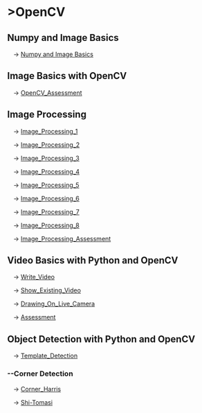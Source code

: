 # >OpenCV
<h2>Numpy and Image Basics</h2>
<p>&emsp;-> <a href="https://github.com/walterbishop67/OpenCv_Ex_U/tree/main/Section_1">Numpy and Image Basics</a></p>
<h2>Image Basics with OpenCV</h2>
<p>&emsp;-> <a href="https://github.com/walterbishop67/OpenCv_Ex_U/blob/main/Section_2/OpenCV_Assessment.ipynb">OpenCV_Assessment</a></p>
<h2>Image Processing</h2>
  <p>&emsp;-> <a href="https://github.com/walterbishop67/OpenCv_Ex_U/blob/main/Section_3/Image_processing_1.ipynb">Image_Processing_1</a></p>
  <p>&emsp;-> <a href="https://github.com/walterbishop67/OpenCv_Ex_U/blob/main/Section_3/Image_processing_2.ipynb">Image_Processing_2</a></p>
  <p>&emsp;-> <a href="https://github.com/walterbishop67/OpenCv_Ex_U/blob/main/Section_3/Image_processing_3.ipynb">Image_Processing_3</a></p>
  <p>&emsp;-> <a href="https://github.com/walterbishop67/OpenCv_Ex_U/blob/main/Section_3/Image_processing_4.ipynb">Image_Processing_4</a></p>
  <p>&emsp;-> <a href="https://github.com/walterbishop67/OpenCv_Ex_U/blob/main/Section_3/Image_processing_5.ipynb">Image_Processing_5</a></p>
  <p>&emsp;-> <a href="https://github.com/walterbishop67/OpenCv_Ex_U/blob/main/Section_3/Image_processing_6.ipynb">Image_Processing_6</a></p>
  <p>&emsp;-> <a href="https://github.com/walterbishop67/OpenCv_Ex_U/blob/main/Section_3/Image_processing_7.ipynb">Image_Processing_7</a></p>
  <p>&emsp;-> <a href="https://github.com/walterbishop67/OpenCv_Ex_U/blob/main/Section_3/Image_processing_8.ipynb">Image_Processing_8</a></p>
  <p>&emsp;-> <a href="https://github.com/walterbishop67/OpenCv_Ex_U/blob/main/Section_3/image_processing_assesment.ipynb">Image_Processing_Assessment</a></p>
<h2>Video Basics with Python and OpenCV</h2>
   <p>&emsp;-> <a href="https://github.com/walterbishop67/OpenCv_Ex_U/blob/main/Section_4/WriteVideo/WriteVideo.py">Write_Video</a></p>
  <p>&emsp;-> <a href="https://github.com/walterbishop67/OpenCv_Ex_U/blob/main/Section_4/ShowExistingVideo/ShowiExistingVideo.py">Show_Existing_Video</a></p>
  <p>&emsp;-> <a href="https://github.com/walterbishop67/OpenCv_Ex_U/blob/main/Section_4/DrawingOnLiveCamera/DrawingOnLiveCamera.py">Drawing_On_Live_Camera</a></p>
  <p>&emsp;-> <a href="https://github.com/walterbishop67/OpenCv_Ex_U/blob/main/Section_4/Assessment/Assessment.py">Assessment</a></p>
<h2>Object Detection with Python and OpenCV</h2>
   <p>&emsp;-> <a href="https://github.com/walterbishop67/OpenCv_Ex_U/blob/main/Section_5/TemplateMatching/ObjectDetection_1.ipynb">Template_Detection</a></p>
   <h3>--Corner Detection</h3>
     <p>&emsp;-> <a href="https://github.com/walterbishop67/OpenCv_Ex_U/blob/main/Section_5/CornerDetection/corrnerHarris.ipynb">Corner_Harris</a></p>
     <p>&emsp;-> <a href="https://github.com/walterbishop67/OpenCv_Ex_U/blob/main/Section_5/CornerDetection/Shi-Tomasi.ipynb">Shi-Tomasi</a></p>
